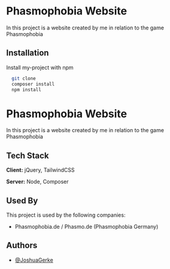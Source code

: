# Phasmophobia Website

In this project is a website created by me in relation to the game Phasmophobia

## Installation

Install my-project with npm

```bash
  git clone
  composer install
  npm install
```

# Phasmophobia Website

In this project is a website created by me in relation to the game Phasmophobia

## Tech Stack

**Client:** jQuery, TailwindCSS

**Server:** Node, Composer

## Used By

This project is used by the following companies:

-   Phasmophobia.de / Phasmo.de (Phasmophobia Germany)

## Authors

-   [@JoshuaGerke](https://www.github.com/joshuagerke)
